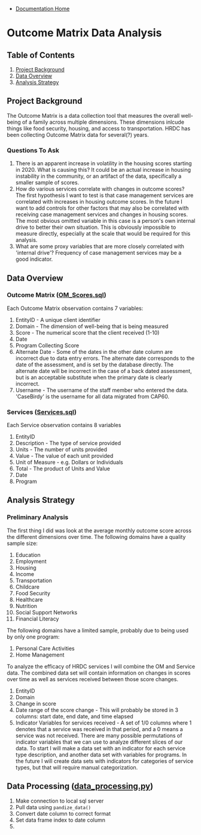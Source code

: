 - [Documentation Home](../../README.md)

# Outcome Matrix Data Analysis

## Table of Contents

1. [Project Background](#project-background)
1. [Data Overview](#data-overview)
1. [Analysis Strategy](#analysis-strategy)

## Project Background

The Outcome Matrix is a data collection tool that measures the overall well-being of a family across multiple dimensions. These dimensions inlcude things like food security, housing, and access to transportation. HRDC has been collecting Outcome Matrix data for several(?) years.

### Questions To Ask

1. There is an apparent increase in volatility in the housing scores starting in 2020. What is causing this? It could be an actual increase in housing instability in the community, or an artifact of the data, specifically a smaller sample of scores. 
1. How do various services correlate with changes in outcome scores? The first hypothesis I want to test is that case management services are correlated with increases in housing outcome scores. In the future I want to add controls for other factors that may also be correlated with receiving case management services and changes in housing scores. The most obvious omitted variable in this case is a person's own internal drive to better their own situation. This is obviously impossible to measure directly, especially at the scale that would be required for this analysis. 
1. What are some proxy variables that are more closely correlated with 'internal drive'? Frequency of case management services may be a good indicator.

## Data Overview

### Outcome Matrix ([OM_Scores.sql](OM_Scores.sql))

Each Outcome Matrix observation contains 7 variables:

1. EntityID - A unique client identifier
1. Domain - The dimension of well-being that is being measured
1. Score - The numerical score that the client received (1-10)
1. Date
1. Program Collecting Score
1. Alternate Date - Some of the dates in the other date column are incorrect due to data entry errors. The alternate date corresponds to the date of the assessment, and is set by the database directly. The alternate date will be incorrect in the case of a back dated assessment, but is an acceptable substitute when the primary date is clearly incorrect.
1. Username - The username of the staff member who entered the data. 'CaseBirdy' is the username for all data migrated from CAP60.


### Services ([Services.sql](Services.sql))

Each Service observation contains 8 variables

1. EntityID 
1. Description - The type of service provided
1. Units - The number of units provided
1. Value - The value of each unit provided
1. Unit of Measure - e.g. Dollars or Individuals
1. Total - The product of Units and Value
1. Date
1. Program


## Analysis Strategy

### Preliminary Analysis

The first thing I did was look at the average monthly outcome score across the different dimensions over time. The following domains have a quality sample size:

1. Education
1. Employment
1. Housing
1. Income
1. Transportation
1. Childcare
1. Food Security
1. Healthcare
1. Nutrition
1. Social Support Networks
1. Financial Literacy

The following domains have a limited sample, probably due to being used by only one program:

1. Personal Care Activities
1. Home Management

To analyze the efficacy of HRDC services I will combine the OM and Service data. The combined data set will contain information on changes in scores over time as well as services received between those score changes. 

1. EntityID
1. Domain
1. Change in score
1. Date range of the score change - This will probably be stored in 3 columns: start date, end date, and time elapsed
1. Indicator Variables for services received - A set of 1/0 columns where 1 denotes that a service was received in that period, and a 0 means a service was not received. There are many possible permutations of indicator variables that we can use to analyze different slices of our data. To start I will make a data set with an indicator for each service type description, and another data set with variables for programs. In the future I will create data sets with indicators for categories of service types, but that will require manual categorization.

## Data Processing ([data_processing.py](data_processing.py))

1. Make connection to local sql server
1. Pull data using `pandize_data()`
1. Convert date column to correct format
1. Set data frame index to date column
1. 














